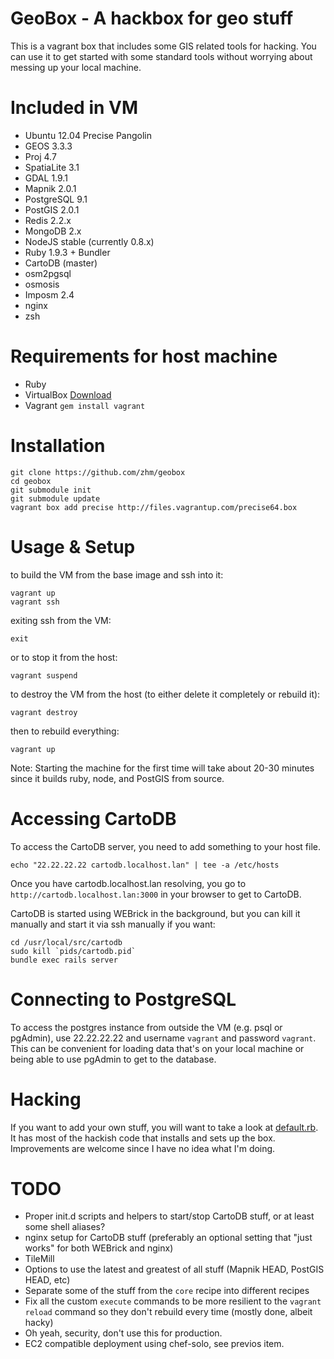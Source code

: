 # GeoBox - A hackbox for geo stuff

This is a vagrant box that includes some GIS related tools for hacking. You can use it to get
started with some standard tools without worrying about messing up your local machine.

# Included in VM

* Ubuntu 12.04 Precise Pangolin
* GEOS 3.3.3
* Proj 4.7
* SpatiaLite 3.1
* GDAL 1.9.1
* Mapnik 2.0.1
* PostgreSQL 9.1
* PostGIS 2.0.1
* Redis 2.2.x
* MongoDB 2.x
* NodeJS stable (currently 0.8.x)
* Ruby 1.9.3 + Bundler
* CartoDB (master)
* osm2pgsql
* osmosis
* Imposm 2.4
* nginx
* zsh

# Requirements for host machine

* Ruby
* VirtualBox [Download](https://www.virtualbox.org/wiki/Downloads)
* Vagrant `gem install vagrant`

# Installation

    git clone https://github.com/zhm/geobox
    cd geobox
    git submodule init
    git submodule update
    vagrant box add precise http://files.vagrantup.com/precise64.box

# Usage & Setup

to build the VM from the base image and ssh into it:

    vagrant up
    vagrant ssh

exiting ssh from the VM:

    exit

or to stop it from the host:

    vagrant suspend

to destroy the VM from the host (to either delete it completely or rebuild it):

    vagrant destroy

then to rebuild everything:

    vagrant up

Note: Starting the machine for the first time will take about 20-30 minutes since it builds ruby, node, and PostGIS from source.

# Accessing CartoDB

To access the CartoDB server, you need to add something to your host file.

    echo "22.22.22.22 cartodb.localhost.lan" | tee -a /etc/hosts

Once you have cartodb.localhost.lan resolving, you go to `http://cartodb.localhost.lan:3000` in your browser to get to CartoDB.

CartoDB is started using WEBrick in the background, but you can kill it manually and start it via ssh manually if you want:

    cd /usr/local/src/cartodb
    sudo kill `pids/cartodb.pid`
    bundle exec rails server

# Connecting to PostgreSQL

To access the postgres instance from outside the VM (e.g. psql or pgAdmin), use 22.22.22.22 and username `vagrant` and password `vagrant`.
This can be convenient for loading data that's on your local machine or being able to use pgAdmin to get to the database.

# Hacking

If you want to add your own stuff, you will want to take a look at [default.rb](https://github.com/zhm/geobox/blob/master/cookbooks/core/recipes/default.rb). It has most of the hackish code that installs and sets up the box. Improvements are welcome since I have no idea what I'm doing.

# TODO
* Proper init.d scripts and helpers to start/stop CartoDB stuff, or at least some shell aliases?
* nginx setup for CartoDB stuff (preferably an optional setting that "just works" for both WEBrick and nginx)
* TileMill
* Options to use the latest and greatest of all stuff (Mapnik HEAD, PostGIS HEAD, etc)
* Separate some of the stuff from the `core` recipe into different recipes
* Fix all the custom `execute` commands to be more resilient to the `vagrant reload` command so they don't rebuild every time (mostly done, albeit hacky)
* Oh yeah, security, don't use this for production.
* EC2 compatible deployment using chef-solo, see previos item.
